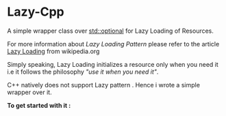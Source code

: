 # Lazy-Cpp
A simple wrapper class over [std::optional](https://www.bfilipek.com/2018/05/using-optional.html) for Lazy Loading of Resources.

For more information about *Lazy Loading Pattern* please refer to the article [Lazy Loading](https://en.wikipedia.org/wiki/Lazy_loading) from wikipedia.org

Simply speaking, Lazy Loading initializes a resource only when you need it i.e it follows the philosophy *"use it when you need it"*. 

C++ natively does not support Lazy pattern . Hence i wrote a simple wrapper over it.

**To get started with it :**
<!--stackedit_data:
eyJoaXN0b3J5IjpbLTU0NDkzNTU1OV19
-->